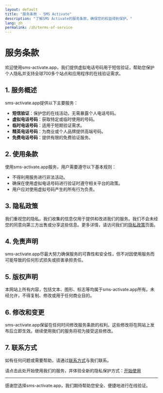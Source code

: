 ```yaml
---
layout: default
title: "服务条款 - SMS Activate"
description: "了解SMS Activate的服务条款，确保您的权益得到保护。"
lang: zh
permalink: /zh/terms-of-service
---
```


# 服务条款

欢迎使用sms-activate.app，我们提供虚拟电话号码用于短信验证，帮助您保护个人隐私并支持全球700多个站点和应用程序的在线验证需求。

## 1. 服务概述
sms-activate.app提供以下主要服务：
- **短信验证**：保护您的在线活动，无需暴露个人电话号码。
- **虚拟电话号码**：获取特定或临时使用的号码。
- **临时电话号码**：适用于短期验证需求。
- **精英电话号码**：为商业或个人品牌提供高端号码。
- **免费电话号码**：提供有限的免费验证服务。

## 2. 使用条款
使用sms-activate.app服务，用户需要遵守以下基本规则：
- 不得利用服务进行非法活动。
- 确保在使用虚拟电话号码进行验证时遵守相关平台的政策。
- 用户应对使用虚拟号码产生的所有行为负责。

## 3. 隐私政策
我们重视您的隐私。我们收集的信息仅用于提供和改进我们的服务。我们不会未经您的同意向第三方出售或分享这些信息。更多详情，请访问我们的[隐私政策](/zh/privacy-policy)页面。

## 4. 免责声明
sms-activate.app尽最大努力确保服务的可靠性和安全性，但不对因使用服务而可能导致的任何形式损失或损害承担责任。

## 5. 版权声明
本网站上所有内容，包括文本、图形、标志等均属于sms-activate.app所有。未经允许，不得复制、修改或用于任何商业目的。

## 6. 修改和变更
sms-activate.app保留在任何时间修改服务条款的权利。这些修改将在网站上发布后立即生效。继续使用我们的服务将视为接受这些修改。

## 7. 联系方式
如有任何问题或需要帮助，请通过[联系方式](/zh/contact)与我们联系。

请点击此处开始使用我们的服务，并体验全新的隐私保护方式：[开始使用](/zh/get-started)

---

感谢您选择sms-activate.app，我们期待帮助您安全、便捷地进行在线验证。